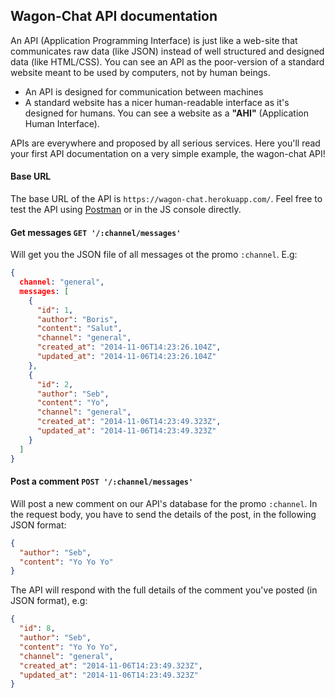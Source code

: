 ## Wagon-Chat API documentation

An API (Application Programming Interface) is just like a web-site that communicates raw data (like JSON) instead of well structured and designed data (like HTML/CSS). You can see an API as the poor-version of a standard website meant to be used by computers, not by human beings.

- An API is designed for communication between machines
- A standard website has a nicer human-readable interface as it's designed for humans. You can see a website as a **"AHI"** (Application Human Interface).

APIs are everywhere and proposed by all serious services. Here you'll read your first API documentation on a very simple example, the wagon-chat API!

#### Base URL

The base URL of the API is `https://wagon-chat.herokuapp.com/`. Feel free to test the API using [Postman](https://www.getpostman.com/) or in the JS console directly.

#### Get messages `GET '/:channel/messages'`

Will get you the JSON file of all messages ot the promo `:channel`. E.g:

```json
{
  channel: "general",
  messages: [
    {
      "id": 1,
      "author": "Boris",
      "content": "Salut",
      "channel": "general",
      "created_at": "2014-11-06T14:23:26.104Z",
      "updated_at": "2014-11-06T14:23:26.104Z"
    },
    {
      "id": 2,
      "author": "Seb",
      "content": "Yo",
      "channel": "general",
      "created_at": "2014-11-06T14:23:49.323Z",
      "updated_at": "2014-11-06T14:23:49.323Z"
    }
  ]
}
```

#### Post a comment `POST '/:channel/messages'`

Will post a new comment on our API's database for the promo `:channel`.
In the request body, you have to send the details of the post, in the following JSON format:

```json
{
  "author": "Seb",
  "content": "Yo Yo Yo"
}
```

The API will respond with the full details of the comment you've posted (in JSON format), e.g:

```json
{
  "id": 8,
  "author": "Seb",
  "content": "Yo Yo Yo",
  "channel": "general",
  "created_at": "2014-11-06T14:23:49.323Z",
  "updated_at": "2014-11-06T14:23:49.323Z"
}
```
